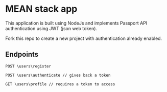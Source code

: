 # MEAN stack app

This application is built using NodeJs and implements Passport API authentication using JWT (json web token).

Fork this repo to create a new project with authentication already enabled.

## Endpoints

``` POST \users\register ```

``` POST \users\authenticate // gives back a token ```

``` GET \users\profile // requires a token to access ```